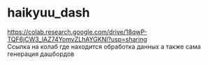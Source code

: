 # haikyuu_dash

https://colab.research.google.com/drive/18qwP-TQF6jCW3_lAZ74YomvZLhAYGKNl?usp=sharing    
Ссылка на колаб где находится обработка данных а также сама генерация дашбордов
